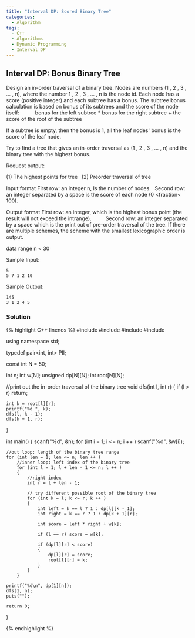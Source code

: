 ```yaml
---
title: "Interval DP: Scored Binary Tree"
categories:
  - Algorithm
tags:
  - C++
  - Algorithms
  - Dynamic Programming
  - Interval DP
---
```


## Interval DP: Bonus Binary Tree

Design an in-order traversal of a binary tree. Nodes are numbers (1 , 2 , 3 , … , n), where the number 1 , 2 , 3 , … , n is the node id.
Each node has a score (positive integer) and each subtree has a bonus.  The subtree bonus calculation is based on bonus of its subtrees and the score of the node itself:       
bonus for the left subtree * bonus for the right subtree + the score of the root of the subtree 

If a subtree is empty, then the bonus is 1,  all the leaf nodes' bonus is the score of the leaf node.

Try to find a tree that gives an in-order traversal as (1 , 2 , 3 , … , n) and the binary tree with the highest bonus.

Request output: 

(1) The highest points for tree 
(2) Preorder traversal of tree

Input format
First row: an integer n, Is the number of nodes. 
Second row: an integer separated by a space is the score of each node (0 <fraction< 100).  

Output format
First row:  an integer, which is the highest bonus point (the result will not exceed the intrange).     
Second row: an integer separated by a space which is the print out of pre-order traversal of the tree. If there are multiple schemes, the scheme with the smallest lexicographic order is output.

data range
n < 30

Sample Input:
```
5
5 7 1 2 10
```
Sample Output:
```
145
3 1 2 4 5
```

### Solution

{% highlight C++ linenos %}
#include <cstdio>
#include <cstring>
#include <iostream>
#include <algorithm>

using namespace std;

typedef pair<int, int> PII;

const int N = 50;

int n;
int w[N];
unsigned dp[N][N];
int root[N][N];

//print out the in-order traversal of the binary tree
void dfs(int l, int r)
{
    if (l > r) return;

    int k = root[l][r];
    printf("%d ", k);
    dfs(l, k - 1);
    dfs(k + 1, r);
}

int main()
{
    scanf("%d", &n);
    for (int i = 1; i <= n; i ++ ) scanf("%d", &w[i]);

    //out loop: length of the binary tree range
    for (int len = 1; len <= n; len ++ )
        //inner loop: left index of the binary tree
        for (int l = 1; l + len - 1 <= n; l ++ )
        {
            //right index
            int r = l + len - 1;

            // try different possible root of the binary tree
            for (int k = l; k <= r; k ++ )
            {
                int left = k == l ? 1 : dp[l][k - 1];
                int right = k == r ? 1 : dp[k + 1][r];

                int score = left * right + w[k];

                if (l == r) score = w[k];

                if (dp[l][r] < score)
                {
                    dp[l][r] = score;
                    root[l][r] = k;
                }
            }
        }

    printf("%d\n", dp[1][n]);
    dfs(1, n);
    puts("");

    return 0;
}

{% endhighlight %}
